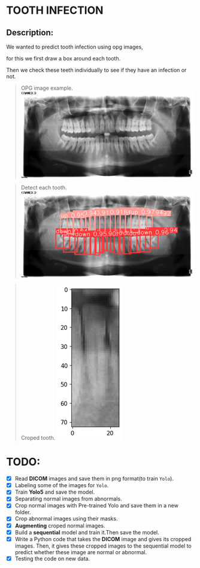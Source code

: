 # TOOTH INFECTION
## Description:
We wanted to predict tooth infection using opg images,

for this we first draw a box around each tooth.

Then we check these teeth individually to see if they have an infection or not.

> OPG image example.
  ![OPG image](./images/opg.png?row=true)



> Detect each tooth.
![classes](./images/yolo.png?row=true)



> Croped tooth.
![croped](./images/crop.png?row=true)


# TODO:
- [x] Read **DICOM** images and save them in png format(to train `Yolo`).
- [x] Labeling some of the images for `Yolo`.
- [x] Train **Yolo5** and save the model.
- [x] Separating normal images from abnormals.
- [x] Crop normal images with Pre-trained Yolo and save them in a new folder.
- [x] Crop abnormal images using their masks.
- [x] **Augmenting** croped normal images.
- [x] Build a **sequential** model and train it.Then save the model.
- [x] Write a Python code that takes the **DICOM** image and gives its cropped images. Then, it gives these cropped images to the sequential model to predict whether these image are normal or abnormal.
- [x] Testing the code on new data.
